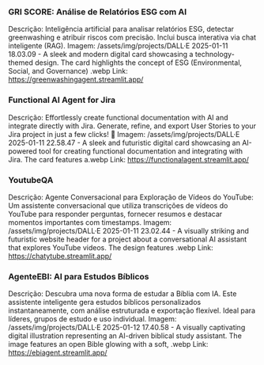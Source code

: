 ### GRI SCORE: Análise de Relatórios ESG com AI
Descrição: Inteligência artificial para analisar relatórios ESG, detectar greenwashing e atribuir riscos com precisão. Inclui busca interativa via chat inteligente (RAG).
Imagem: /assets/img/projects/DALL·E 2025-01-11 18.03.09 - A sleek and modern digital card showcasing a technology-themed design. The card highlights the concept of ESG (Environmental, Social, and Governance) .webp
Link: https://greenwashingagent.streamlit.app/

### Functional AI Agent for Jira
Descrição: Effortlessly create functional documentation with AI and integrate directly with Jira. Generate, refine, and export User Stories to your Jira project in just a few clicks! 🚀
Imagem: /assets/img/projects/DALL·E 2025-01-11 22.58.47 - A sleek and futuristic digital card showcasing an AI-powered tool for creating functional documentation and integrating with Jira. The card features a.webp
Link: https://functionalagent.streamlit.app/

### YoutubeQA
Descrição: Agente Conversacional para Exploração de Vídeos do YouTube: Um assistente conversacional que utiliza transcrições de vídeos do YouTube para responder perguntas, fornecer resumos e destacar momentos importantes com timestamps.
Imagem: /assets/img/projects/DALL·E 2025-01-11 23.02.44 - A visually striking and futuristic website header for a project about a conversational AI assistant that explores YouTube videos. The design features .webp
Link: https://chatytube.streamlit.app/

### AgenteEBI: AI para Estudos Bíblicos 
Descrição: Descubra uma nova forma de estudar a Bíblia com IA. Este assistente inteligente gera estudos bíblicos personalizados instantaneamente, com análise estruturada e exportação flexível. Ideal para líderes, grupos de estudo e uso individual.
Imagem: /assets/img/projects/DALL·E 2025-01-12 17.40.58 - A visually captivating digital illustration representing an AI-driven biblical study assistant. The image features an open Bible glowing with a soft, .webp
Link: https://ebiagent.streamlit.app/